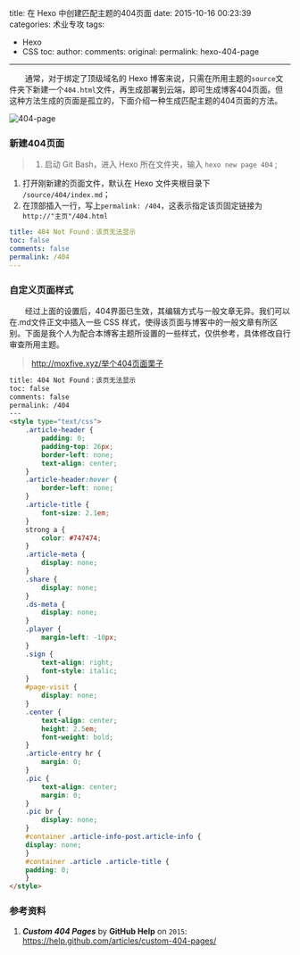 title: 在 Hexo 中创建匹配主题的404页面
date: 2015-10-16 00:23:39
categories: 术业专攻
tags:
- Hexo
- CSS
toc:
author:
comments:
original:
permalink: hexo-404-page
---

　　通常，对于绑定了顶级域名的 Hexo 博客来说，只需在所用主题的`source`文件夹下新建一个`404.html`文件，再生成部署到云端，即可生成博客404页面。但这种方法生成的页面是孤立的，下面介绍一种生成匹配主题的404页面的方法。

<!-- more -->

![404-page](/resources/404-page.jpg)

### 新建404页面
> 1. 启动 Git Bash，进入 Hexo 所在文件夹，输入 `hexo new page 404` ;
1. 打开刚新建的页面文件，默认在 Hexo 文件夹根目录下 `/source/404/index.md`；
1. 在顶部插入一行，写上`permalink: /404`，这表示指定该页固定链接为 `http://"主页"/404.html`

``` yaml
title: 404 Not Found：该页无法显示
toc: false
comments: false
permalink: /404
---
```

### 自定义页面样式
　　经过上面的设置后，404界面已生效，其编辑方式与一般文章无异。我们可以在.md文件正文中插入一些 CSS 样式，使得该页面与博客中的一般文章有所区别。下面是我个人为配合本博客主题所设置的一些样式，仅供参考，具体修改自行审查所用主题。

> <http://moxfive.xyz/举个404页面栗子>

``` html
title: 404 Not Found：该页无法显示
toc: false
comments: false
permalink: /404
---
<style type="text/css">
	.article-header {
		padding: 0;
		padding-top: 26px;
		border-left: none;
		text-align: center;
	}
	.article-header:hover {
		border-left: none;
	}
	.article-title {
		font-size: 2.1em;
	}
	strong a {
		color: #747474;
	}
	.article-meta {
		display: none;
	}
	.share {
		display: none;
	}
	.ds-meta {
		display: none;
	}
	.player {
		margin-left: -10px;
	}
	.sign {
		text-align: right;
		font-style: italic;
	}
  	#page-visit {
		display: none;
	}
	.center {
		text-align: center;
		height: 2.5em;
		font-weight: bold;
	}
	.article-entry hr {
		margin: 0;
	}
	.pic {
		text-align: center;
		margin: 0;
	}
	.pic br {
  		display: none;
  	}
	#container .article-info-post.article-info {
  	display: none;
  	}
	#container .article .article-title {
	padding: 0;
	}
</style>
```

### 参考资料
1. ***Custom 404 Pages*** by **GitHub Help** on <code>2015</code>: <https://help.github.com/articles/custom-404-pages/> 